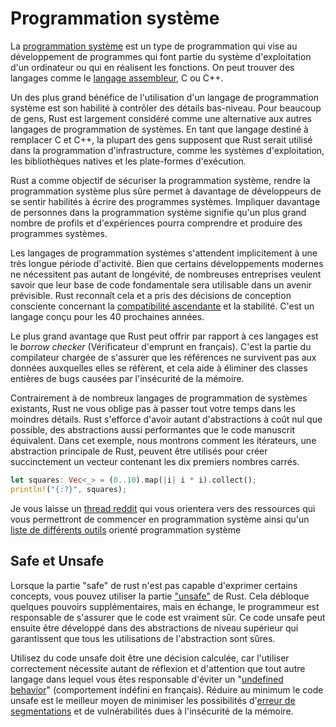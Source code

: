 # Programmation système

La [programmation système](https://en.wikipedia.org/wiki/Systems_programming) est un type de programmation qui vise au développement de programmes qui font partie du système d'exploitation d'un ordinateur ou qui en réalisent les fonctions.
On peut trouver des langages comme le [langage assembleur](https://en.wikipedia.org/wiki/Assembly_language), C ou C++.

Un des plus grand bénéfice de l'utilisation d'un langage de programmation système est son habilité à contrôler des détails bas-niveau.
Pour beaucoup de gens, Rust est largement considéré comme une alternative aux autres langages de programmation de systèmes.
En tant que langage destiné à remplacer C et C++, la plupart des gens supposent que Rust serait utilisé dans la programmation d'infrastructure, comme les systèmes d'exploitation, les bibliothèques natives et les plate-formes d'exécution.

Rust a comme objectif de sécuriser la programmation système, rendre la programmation système plus sûre permet à davantage de développeurs de se sentir habilités à écrire des programmes systèmes.
Impliquer davantage de personnes dans la programmation système signifie qu'un plus grand nombre de profils et d'expériences pourra comprendre et produire des programmes systèmes.

Les langages de programmation systèmes s'attendent implicitement à une très longue période d'activité.
Bien que certains développements modernes ne nécessitent pas autant de longévité, de nombreuses entreprises veulent savoir que leur base de code fondamentale sera utilisable dans un avenir prévisible.
Rust reconnaît cela et a pris des décisions de conception consciente concernant la [compatibilité ascendante](https://en.wikipedia.org/wiki/Backward_compatibility) et la stabilité.
C'est un langage conçu pour les 40 prochaines années.

Le plus grand avantage que Rust peut offrir par rapport à ces langages est le *borrow checker* (Vérificateur d'emprunt en français).
C'est la partie du compilateur chargée de s'assurer que les références ne survivent pas aux données auxquelles elles se réfèrent, et cela aide à éliminer des classes entières de bugs causées par l'insécurité de la mémoire.

Contrairement à de nombreux langages de programmation de systèmes existants, Rust ne vous oblige pas à passer tout votre temps dans les moindres détails.
Rust s'efforce d'avoir autant d'abstractions à coût nul que possible, des abstractions aussi performantes que le code manuscrit équivalent.
Dans cet exemple, nous montrons comment les itérateurs, une abstraction principale de Rust, peuvent être utilisés pour créer succinctement un vecteur contenant les dix premiers nombres carrés.

```rust
let squares: Vec<_> = (0..10).map(|i| i * i).collect();
println!("{:?}", squares);
```

Je vous laisse un [thread reddit](https://www.reddit.com/r/rust/comments/7hkt2t/how_do_i_get_into_systems_programming/) qui vous orientera vers des ressources qui vous permettront de commencer en programmation système ainsi qu'un [liste de différents outils](https://awesomeopensource.com/project/rust-unofficial/awesome-rust#system-tools) orienté programmation système

## Safe et Unsafe

Lorsque la partie "safe" de rust n'est pas capable d'exprimer certains concepts, vous pouvez utiliser la partie ["unsafe"](https://doc.rust-lang.org/stable/nomicon/index.html) de Rust.
Cela débloque quelques pouvoirs supplémentaires, mais en échange, le programmeur est responsable de s'assurer que le code est vraiment sûr.
Ce code unsafe peut ensuite être développé dans des abstractions de niveau supérieur qui garantissent que tous les utilisations de l'abstraction sont sûres.

Utilisez du code unsafe doit être une décision calculée, car l'utiliser correctement nécessite autant de réflexion et d'attention que tout autre langage dans lequel vous êtes responsable d'éviter un "[undefined behavior](https://raphlinus.github.io/programming/rust/2018/08/17/undefined-behavior.html)" (comportement indéfini en français).
Réduire au minimum le code unsafe est le meilleur moyen de minimiser les possibilités d'[erreur de segmentations](https://en.wikipedia.org/wiki/Segmentation_fault) et de vulnérabilités dues à l'insécurité de la mémoire.

